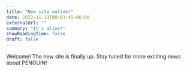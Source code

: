 ```yaml
---
title: "New site online!"
date: 2022-11-13T08:03:45-06:00
externalUrl: ""
summary: "It's alive!"
showReadingTime: false
draft: false
---
```


Welcome! The new site is finally up. Stay tuned for more exciting news about PENGUIN!
